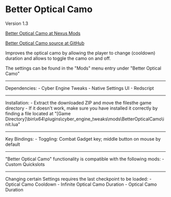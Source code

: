 Better Optical Camo
=====
Version 1.3

[Better Optical Camo at Nexus Mods](https://www.nexusmods.com/cyberpunk2077/mods/4159)

[Better Optical Camo source at GitHub](https://github.com/Lukas0610/cp2077-betteropticalcamo)

Improves the optical camo by allowing the player to change
(cooldown) duration and allows to toggle the camo on and off.

The settings can be found in the "Mods" menu entry under "Better Optical Camo"

-----

Dependencies:
	- Cyber Engine Tweaks
	- Native Settings UI
	- Redscript

-----

Installation:
	- Extract the downloaded ZIP and move the filesthe game directory
	- If it doesn't work, make sure you have installed it correctly by finding a file located at "[Game Directory]\bin\x64\plugins\cyber_engine_tweaks\mods\BetterOpticalCamo\init.lua"

-----

Key Bindings:
	- Toggling: Combat Gadget key; middle button on mouse by default

-----

"Better Optical Camo" functionality is compatible with the following mods:
	- Custom Quickslots

-----

Changing certain Settings requires the last checkpoint to be loaded:
	- Optical Camo Cooldown
	- Infinite Optical Camo Duration
	- Optical Camo Duration
